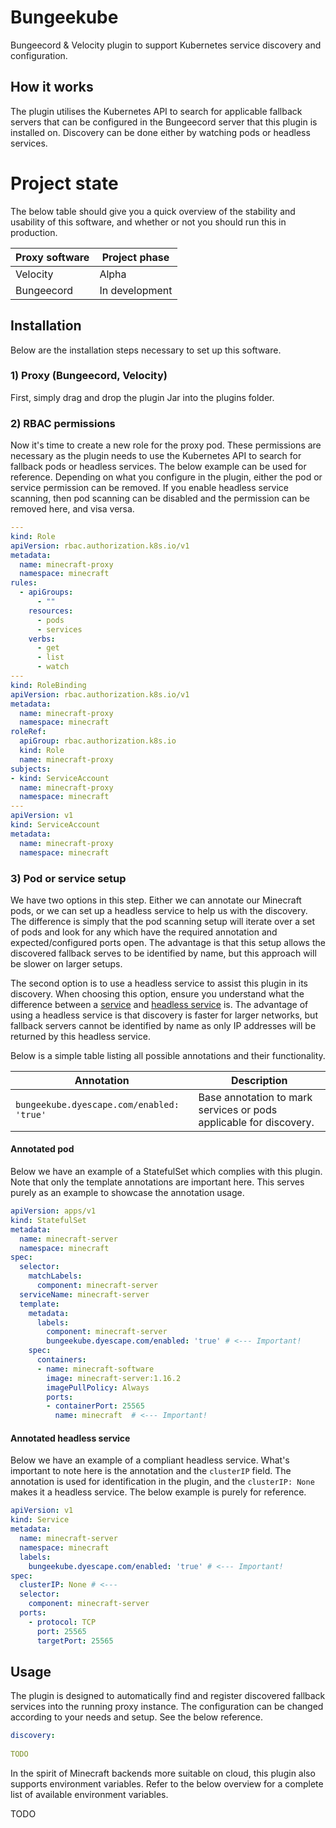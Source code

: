 # Bungeekube
Bungeecord & Velocity plugin to support Kubernetes service discovery and configuration.

## How it works
The plugin utilises the Kubernetes API to search for applicable fallback servers that can be configured in the
Bungeecord server that this plugin is installed on. Discovery can be done either by watching pods or headless
services.

# Project state
The below  table should give you a quick overview of the stability and usability of this software, and whether or
not you should run this in production.

| Proxy software | Project phase  |
|----------------|----------------|
| Velocity       | Alpha          |
| Bungeecord     | In development |

## Installation
Below are the installation steps necessary to set up this software.

### 1) Proxy (Bungeecord, Velocity)
First, simply drag and drop the plugin Jar into the plugins folder.

### 2) RBAC permissions
Now it's time to create a new role for the proxy pod. These permissions are necessary as the plugin needs to use
the Kubernetes API to search for fallback pods or headless services. The below example can be used for reference.
Depending on what you configure in the plugin, either the pod or service permission can be removed. If you enable
headless service scanning, then pod scanning can be disabled and the permission can be removed here, and visa versa.
```yaml
---
kind: Role
apiVersion: rbac.authorization.k8s.io/v1
metadata:
  name: minecraft-proxy
  namespace: minecraft
rules:
  - apiGroups:
      - ""
    resources:
      - pods
      - services
    verbs:
      - get
      - list
      - watch
---
kind: RoleBinding
apiVersion: rbac.authorization.k8s.io/v1
metadata:
  name: minecraft-proxy
  namespace: minecraft
roleRef:
  apiGroup: rbac.authorization.k8s.io
  kind: Role
  name: minecraft-proxy
subjects:
- kind: ServiceAccount
  name: minecraft-proxy
  namespace: minecraft
---
apiVersion: v1
kind: ServiceAccount
metadata:
  name: minecraft-proxy
  namespace: minecraft
```

### 3) Pod or service setup
We have two options in this step. Either we can annotate our Minecraft pods, or we can set up a headless service to help
us with the discovery. The difference is simply that the pod scanning setup will iterate over a set of pods and look for
any which have the required annotation and expected/configured ports open. The advantage is that this setup allows the
discovered fallback serves to be identified by name, but this approach will be slower on larger setups.

The second option is to use a headless service to assist this plugin in its discovery. When choosing this option, ensure
you understand what the difference between a [service](https://kubernetes.io/docs/concepts/services-networking/service/) 
and [headless service](https://kubernetes.io/docs/concepts/services-networking/service/#headless-services) is. The
advantage of using a headless service is that discovery is faster for larger networks, but fallback servers cannot be
identified by name as only IP addresses will be returned by this headless service.

Below is a simple table listing all possible annotations and their functionality.

| Annotation                                   | Description                                                        |
| ---------------------------------------------| ------------------------------------------------------------------ |
| `bungeekube.dyescape.com/enabled: 'true'`    | Base annotation to mark services or pods applicable for discovery. |

#### Annotated pod
Below we have an example of a StatefulSet which complies with this plugin. Note that only the template annotations are
important here. This serves purely as an example to showcase the annotation usage.
```yaml
apiVersion: apps/v1
kind: StatefulSet
metadata:
  name: minecraft-server
  namespace: minecraft
spec:
  selector:
    matchLabels:
      component: minecraft-server
  serviceName: minecraft-server
  template:
    metadata:
      labels:
        component: minecraft-server
        bungeekube.dyescape.com/enabled: 'true' # <--- Important!
    spec:
      containers:
      - name: minecraft-software
        image: minecraft-server:1.16.2
        imagePullPolicy: Always
        ports:
        - containerPort: 25565
          name: minecraft  # <--- Important!
```

#### Annotated headless service
Below we have an example of a compliant headless service. What's important to note here is the annotation and the
`clusterIP` field. The annotation is used for identification in the plugin, and the `clusterIP: None` makes it a
headless service. The below example is purely for reference.
```yaml
apiVersion: v1
kind: Service
metadata:
  name: minecraft-server
  namespace: minecraft
  labels:
    bungeekube.dyescape.com/enabled: 'true' # <--- Important!
spec:
  clusterIP: None # <---
  selector:
    component: minecraft-server
  ports:
    - protocol: TCP
      port: 25565
      targetPort: 25565 
```

## Usage
The plugin is designed to automatically find and register discovered fallback services into the running proxy
instance. The configuration can be changed according to your needs and setup. See the below reference.
```yaml
discovery:
  
TODO
```

In the spirit of Minecraft backends more suitable on cloud, this plugin also supports environment variables. Refer to
the below overview for a complete list of available environment variables.

TODO
